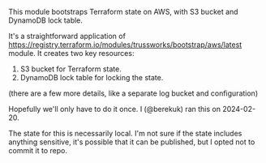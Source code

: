 This module bootstraps Terraform state on AWS, with S3 bucket and DynamoDB lock table.

It's a straightforward application of https://registry.terraform.io/modules/trussworks/bootstrap/aws/latest module. It creates two key resources:

1. S3 bucket for Terraform state.
2. DynamoDB lock table for locking the state.

(there are a few more details, like a separate log bucket and configuration)

Hopefully we'll only have to do it once. I (@berekuk) ran this on 2024-02-20.

The state for this is necessarily local. I'm not sure if the state includes anything sensitive, it's possible that it can be published, but I opted not to commit it to repo.
